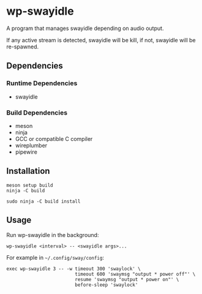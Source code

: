 # wp-swayidle

A program that manages swayidle depending on audio output.

If any active stream is detected, swayidle will be kill, if not, swayidle will
be re-spawned.

## Dependencies

### Runtime Dependencies

- swayidle

### Build Dependencies

- meson
- ninja
- GCC or compatible C compiler
- wireplumber
- pipewire

## Installation

    meson setup build
    ninja -C build

    sudo ninja -C build install

## Usage

Run wp-swayidle in the background:

    wp-swayidle <interval> -- <swayidle args>...

For example in `~/.config/sway/config`:

    exec wp-swayidle 3 -- -w timeout 300 'swaylock' \
                             timeout 600 'swaymsg "output * power off"' \
                             resume 'swaymsg "output * power on"' \
                             before-sleep 'swaylock'
